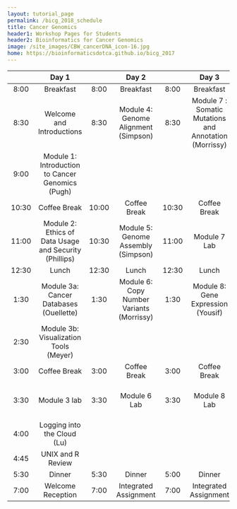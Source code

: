 ```yaml
---
layout: tutorial_page
permalink: /bicg_2018_schedule
title: Cancer Genomics
header1: Workshop Pages for Students
header2: Bioinformatics for Cancer Genomics
image: /site_images/CBW_cancerDNA_icon-16.jpg
home: https://bioinformaticsdotca.github.io/bicg_2017
---
```



| | **Day 1** | | **Day 2** | | **Day 3** | | **Day 4** | | **Day 5** | | **Day 6** |    
| :---: | :---: | :---: | :---: | :---: | :---: | :---: | :---: | :---: | :---: |:---: | :---: |  
| 8:00 | Breakfast | 8:00 | Breakfast | 8:00 | Breakfast | 8:00 | Breakfast | 8:00 | Breakfast | 8:00 | Breakfast |  
| 8:30 | Welcome and Introductions | 8:30 | Module 4: Genome Alignment (Simpson) | 8:30 | Module 7 : Somatic Mutations and Annotation (Morrissy) | 8:30 | Module 9: Gene Fusion and Rearrangemnts (TBD) | 8:30 | Module 11: Sharing and Scaling a VM (Mihaiescu)| 8:30 | Guest Lecture (Hammell) |    
| 9:00 | Module 1: Introduction to Cancer Genomics (Pugh) | | | | | | | | | | |   
| 10:30 | Coffee Break |  10:00 | Coffee Break | 10:30 | Coffee Break | 10:30 | Coffee Break | 10:00 | Coffee Break | 10:00 | Coffee Break |    
| 11:00 | Module 2: Ethics of Data Usage and Security (Phillips) |10:30 | Module 5: Genome Assembly (Simpson) | 11:00 | Module 7 Lab | 11:00 | Module 9 Lab | 10:30 | Module 12: Big Data Analytics in the Cloud (Yung) | 10:30 | Module 14: Variants to Networks (Stein and Haw) |  
| 12:30 | Lunch | 12:30 | Lunch | 12:30 | Lunch | 12:30 | Lunch | 12:30 | Lunch | 12:30 | Lunch |  
| 1:30 | Module 3a: Cancer Databases (Ouellette) |1:30 | Module 6: Copy Number Variants (Morrissy) | 1:30 | Module 8: Gene Expression (Yousif) | 1:30 | Module 10: Working Reproducibly in the Cloud (O'Connor) | 1:30 | Module 12 lab | 1:30 | Module 15: Clinical Data Integration (Goldenberg) |    
| 2:30 | Module 3b: Visualization Tools (Meyer) | | | | | | | | | | |   
| 3:00 | Coffee Break | 3:00 | Coffee Break | 3:00 | Coffee Break | 3:00 | Coffee Break | 3:00 | Coffee Break | 3:00 | Coffee Break |  
| 3:30 | Module 3 lab | 3:30 | Module 6 Lab | 3:30 | Module 8 Lab | 3:30 | Module 10 lab | 3:30 | Module 13: Genes to Pathways (Reimand) | 3:30 | Module 15 lab |  
| 4:00 | Logging into the Cloud (Lu) | | | | | | | | | | |
| 4:45 | UNIX and R Review | | | | | | | | | | |
| 5:30 | Dinner | 5:30 | Dinner | 5:00 | Dinner | 5:00 | Dinner | 5:00 | Dinner | 5:30 ||  
| 7:00 | Welcome Reception | 7:00 | Integrated Assignment | 7:00 | Integrated Assignment | 7:00 | Integrated Assignment | 7:00 | Integrated Assignment | 7:00 | Banquet |  

       
